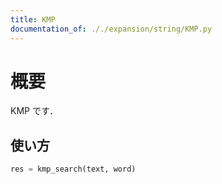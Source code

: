 ```yaml
---
title: KMP
documentation_of: ././expansion/string/KMP.py
---
```


# 概要
KMP です．

## 使い方

```python
res = kmp_search(text, word)
```
